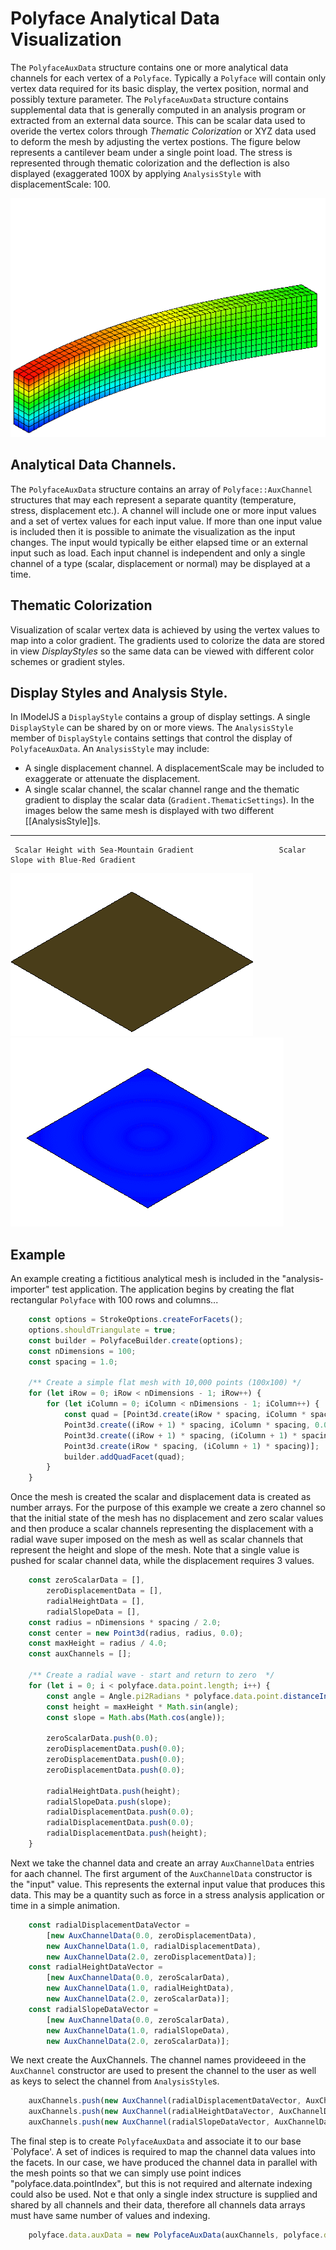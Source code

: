 # Polyface Analytical Data Visualization
The `PolyfaceAuxData` structure contains one or more analytical data channels for each vertex of a `Polyface`.  Typically a `Polyface` will contain only vertex data required for its basic display, the vertex position, normal and possibly texture parameter.  The `PolyfaceAuxData` structure contains supplemental data that is generally computed in an analysis program or extracted from an external data source.  This can be scalar data used to overide the vertex colors through *Thematic Colorization* or XYZ data used to deform the mesh by adjusting the vertex postions. The figure below represents a cantilever beam under a single point load.  The stress is represented through thematic colorization and the deflection is also displayed (exaggerated 100X by applying `AnalysisStyle` with displacementScale: 100.

![>](./figs/PolyfaceAuxData/Cantilever.gif)

Analytical Data Channels.
-
The `PolyfaceAuxData` structure contains an array of `Polyface::AuxChannel` structures that may each represent a separate quantity (temperature, stress, displacement etc.).  A channel will include one or more input values and a set of vertex values for each input value.  If more than one input value is included then it is possible to animate the visualization as the input changes.  The input would typically be either elapsed time or an external input such as load.  Each input channel is independent and only a single channel of a type (scalar, displacement or normal) may be displayed at a time.

Thematic Colorization
-
Visualization of scalar vertex data is achieved by using the vertex values to map into a color gradient.  The gradients used to colorize the data are stored in view  *DisplayStyles* so the same data can be viewed with different color schemes or gradient styles.


Display Styles and Analysis Style.
  -
In IModelJS a `DisplayStyle` contains a group of display settings.  A single `DisplayStyle` can be shared by on or more views.  The `AnalysisStyle` member of `DisplayStyle` contains settings that control the display of `PolyfaceAuxData`.  An `AnalysisStyle` may include:
* A single displacement channel. A displacementScale may be included to exaggerate or attenuate the displacement.
* A single scalar channel, the scalar channel range and the thematic gradient to display the scalar data (`Gradient.ThematicSettings`).  In the images below the same mesh is displayed with two different [[AnalysisStyle]]s.


___

     Scalar Height with Sea-Mountain Gradient                   Scalar Slope with Blue-Red Gradient

![>](./figs/PolyfaceAuxData/RadialWaveHeight.gif) ![>](./figs/PolyfaceAuxData/RadialWaveSlope.gif)


Example
----
An example creating a fictitious analytical mesh is included in the "analysis-importer" test application.  The application begins by creating the flat rectangular `Polyface` with 100 rows and columns...

``` ts
    const options = StrokeOptions.createForFacets();
    options.shouldTriangulate = true;
    const builder = PolyfaceBuilder.create(options);
    const nDimensions = 100;
    const spacing = 1.0;

    /** Create a simple flat mesh with 10,000 points (100x100) */
    for (let iRow = 0; iRow < nDimensions - 1; iRow++) {
        for (let iColumn = 0; iColumn < nDimensions - 1; iColumn++) {
            const quad = [Point3d.create(iRow * spacing, iColumn * spacing, 0.0),
            Point3d.create((iRow + 1) * spacing, iColumn * spacing, 0.0),
            Point3d.create((iRow + 1) * spacing, (iColumn + 1) * spacing, 0.0),
            Point3d.create(iRow * spacing, (iColumn + 1) * spacing)];
            builder.addQuadFacet(quad);
        }
    }
````

Once the mesh is created the scalar and displacement data is created as number arrays.  For the purpose of this example we create a zero channel so that the initial state of the mesh has no displacement and zero scalar values and then produce a scalar channels representing the displacement with a radial wave super imposed on the mesh as well as scalar channels that represent the height and slope of the mesh.  Note that a single value is pushed for scalar channel data, while the displacement requires 3 values.

````ts
    const zeroScalarData = [],
        zeroDisplacementData = [],
        radialHeightData = [],
        radialSlopeData = [],
    const radius = nDimensions * spacing / 2.0;
    const center = new Point3d(radius, radius, 0.0);
    const maxHeight = radius / 4.0;
    const auxChannels = [];

    /** Create a radial wave - start and return to zero  */
    for (let i = 0; i < polyface.data.point.length; i++) {
        const angle = Angle.pi2Radians * polyface.data.point.distanceIndexToPoint(i, center) / radius;
        const height = maxHeight * Math.sin(angle);
        const slope = Math.abs(Math.cos(angle));

        zeroScalarData.push(0.0);
        zeroDisplacementData.push(0.0);
        zeroDisplacementData.push(0.0);
        zeroDisplacementData.push(0.0);

        radialHeightData.push(height);
        radialSlopeData.push(slope);
        radialDisplacementData.push(0.0);
        radialDisplacementData.push(0.0);
        radialDisplacementData.push(height);
    }
````
Next we take the channel data and create an array `AuxChannelData` entries for aach channel.   The first argument of the `AuxChannelData` constructor is the "input" value.  This represents the external input value that produces this data.  This may be a quantity such as force in a stress analysis application or time in a simple animation.

````ts
    const radialDisplacementDataVector =
        [new AuxChannelData(0.0, zeroDisplacementData),
        new AuxChannelData(1.0, radialDisplacementData),
        new AuxChannelData(2.0, zeroDisplacementData)];
    const radialHeightDataVector =
        [new AuxChannelData(0.0, zeroScalarData),
        new AuxChannelData(1.0, radialHeightData),
        new AuxChannelData(2.0, zeroScalarData)];
    const radialSlopeDataVector =
        [new AuxChannelData(0.0, zeroScalarData),
        new AuxChannelData(1.0, radialSlopeData),
        new AuxChannelData(2.0, zeroScalarData)];
  ````

  We next create the AuxChannels.  The channel names provideeed in the `AuxChannel` constructor are used to present the channel to the user as well as keys to select the channel from `AnalysisStyle`s.

`````ts
    auxChannels.push(new AuxChannel(radialDisplacementDataVector, AuxChannelDataType.Vector, "Radial Displacement", "Radial: Time"));
    auxChannels.push(new AuxChannel(radialHeightDataVector, AuxChannelDataType.Distance, "Radial Height", "Radial: Time"));
    auxChannels.push(new AuxChannel(radialSlopeDataVector, AuxChannelDataType.Scalar, "Radial Slope", "Radial: Time"));

`````
The final step is to create `PolyfaceAuxData` and associate it to our base `Polyface'.  A set of indices is required to map the channel data values into the facets.  In our case, we have produced the channel data in parallel with the mesh points so that we can simply use point indices "polyface.data.pointIndex", but this is not required and alternate indexing could also be used.  Not e that only a single index structure is supplied and shared by all channels and their data, therefore all channels data arrays must have same number of values and indexing.
````ts
    polyface.data.auxData = new PolyfaceAuxData(auxChannels, polyface.data.pointIndex);
````


